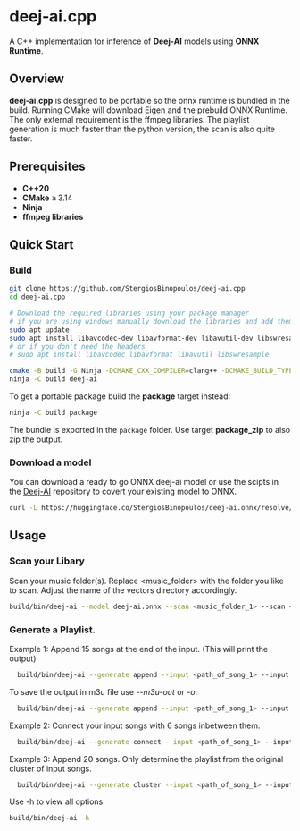 # deej‑ai.cpp

A C++ implementation for inference of **Deej‑AI** models using **ONNX Runtime**.


##  Overview

**deej‑ai.cpp** is designed to be portable so the onnx runtime is bundled in the build. Running CMake will download Eigen and the prebuild ONNX Runtime. The only external requirement is the ffmpeg libraries. The playlist generation is much faster than the python version, the scan is also quite faster.


## Prerequisites

- **C++20**
- **CMake** ≥ 3.14
- **Ninja**
- **ffmpeg libraries**

## Quick Start
### Build
```bash
git clone https://github.com/StergiosBinopoulos/deej-ai.cpp
cd deej-ai.cpp

# Download the required libraries using your package manager
# if you are using windows manually download the libraries and add them to $PATH
sudo apt update
sudo apt install libavcodec-dev libavformat-dev libavutil-dev libswresample-dev
# or if you don't need the headers
# sudo apt install libavcodec libavformat libavutil libswresample

cmake -B build -G Ninja -DCMAKE_CXX_COMPILER=clang++ -DCMAKE_BUILD_TYPE=Release
ninja -C build deej-ai
```
To get a portable package build the **package** target instead:
```bash
ninja -C build package
```
The bundle is exported in the `package` folder. Use target **package_zip** to also zip the output.
### Download a model
You can download a ready to go ONNX deej-ai model or use the scipts in the [Deej-AI](https://github.com/teticio/Deej-AI) repository to covert your existing model to ONNX.
```bash
curl -L https://huggingface.co/StergiosBinopoulos/deej-ai.onnx/resolve/main/deej-ai.onnx?download=true --output deej-ai.onnx
```
## Usage

### Scan your Libary
Scan your music folder(s). Replace <music_folder> with the folder you like to scan. Adjust the name of the vectors directory accordingly.
```bash
build/bin/deej-ai --model deej-ai.onnx --scan <music_folder_1> --scan <music_folder_2> --vec-dir test_folder
```

### Generate a Playlist. 

Example 1: Append 15 songs at the end of the input. (This will print the output)
```bash
  build/bin/deej-ai --generate append --input <path_of_song_1> --input <path_of_song_2> ... --nsongs 15 --vec-dir test_folder
```
To save the output in m3u file use *--m3u-out* or *-o*:
```bash
  build/bin/deej-ai --generate append --input <path_of_song_1> --input <path_of_song_2> ... --nsongs 15 --vec-dir test_folder --m3u-out playlist.m3u
```

Example 2: Connect your input songs with 6 songs inbetween them:
```bash
  build/bin/deej-ai --generate connect --input <path_of_song_1> --input <path_of_song_2> --nsongs 6 --vec-dir test_folder
```
Example 3: Append 20 songs. Only determine the playlist from the original cluster of input songs.
```bash
  build/bin/deej-ai --generate cluster --input <path_of_song_1> --input <path_of_song_2> --nsongs 20 --vec-dir test_folder
```

Use -h to view all options:
```bash
build/bin/deej-ai -h
```
